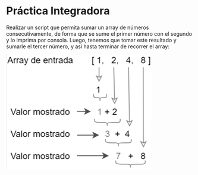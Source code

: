 
# Práctica Integradora

Realizar un script que permita sumar un array de números consecutivamente, de forma que se sume el primer número con el segundo y lo imprima por consola. Luego, tenemos que tomar este resultado y sumarle el tercer número, y así hasta terminar de recorrer el array:

![IMG-Consigna]( https://github.com/soymilidev/FE-II/blob/main/C01/C01-Mesa/img/EjercicioMesa.png )
